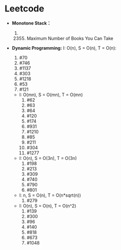 # Leetcode


* **Monotone Stack：**
  1. 2355. Maximum Number of Books You Can Take
  
* **Dynamic Programming:**
I: O(n), S = O(n), T = O(n):
  1. #70
  2. #746
  3. #1137
  4. #303
  5. #1218
  6. #53
  7. #121
  - I: O(mn), S = O(mn), T = O(mn)
    1. #62
    2. #63
    3. #64
    4. #120
    5. #174
    6. #931
    7. #1210
    8. #85
    9. #211
    10. #304
    11. #1277
  - I: O(n), S = O(3n), T = O(3n)
    1. #198
    2. #213
    3. #309
    4. #740
    5. #790
    6. #801
  - I: n, S = O(n), T = O(n*sqrt(n))
    1. #279
  - I: O(n), S = O(n), T = O(n^2)
    1. #139
    2. #300
    3. #96
    4. #140
    5. #818
    6. #673
    7. #1048
